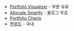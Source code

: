 
- [Portfolio Visualizer](https://www.portfoliovisualizer.com/) - 부분 유료
- [Allocate Smartly](https://allocatesmartly.com/) - 블로그 무료
- [Portfolio Charts](https://portfoliocharts.com/)
- [젠포트](https://genport.newsystock.com/Main.aspx) - 국내